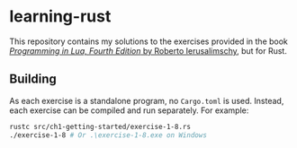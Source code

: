 # learning-rust

This repository contains my solutions to the exercises provided in the book
[*Programming in Lua, Fourth Edition* by Roberto
Ierusalimschy](https://www.lua.org/pil/#4ed), but for Rust.

## Building

As each exercise is a standalone program, no `Cargo.toml` is used. Instead,
each exercise can be compiled and run separately. For example:
```bash
rustc src/ch1-getting-started/exercise-1-8.rs
./exercise-1-8 # Or .\exercise-1-8.exe on Windows
```
